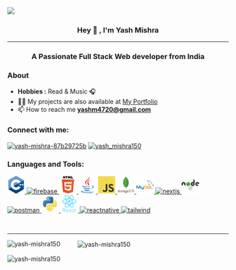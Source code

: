 
<img src="https://user-images.githubusercontent.com/90236635/232446433-d5540fa2-fe28-4bb8-b929-cdb51fe61336.gif">

### <h3 align="center"> Hey 👋 , I'm Yash Mishra</h3> 
---------------------------------------------------------------------------------------------------------------------------------------------------------------------------------
### <h3 align="center">A Passionate Full Stack Web developer from India</h3>
### About

-  **Hobbies :** Read & Music :headphones:
-  👨‍💻 My projects are also available at [My Portfolio](https://yashportfolio12.vercel.app/)
- 📫 How to reach me **yashm4720@gmail.com**

<h3 align="left">Connect with me:</h3>
<p align="left">
<a href="https://linkedin.com/in/yash-mishra-87b29725b" target="blank"><img align="center" src="https://raw.githubusercontent.com/rahuldkjain/github-profile-readme-generator/master/src/images/icons/Social/linked-in-alt.svg" alt="yash-mishra-87b29725b" height="30" width="40" /></a>
<a href="https://instagram.com/yash_mishra150" target="blank"><img align="center" src="https://raw.githubusercontent.com/rahuldkjain/github-profile-readme-generator/master/src/images/icons/Social/instagram.svg" alt="yash_mishra150" height="30" width="40" /></a>

</p>

<h3 align="left">Languages and Tools:</h3>
<p align="left"> <a href="https://www.w3schools.com/cpp/" target="_blank" rel="noreferrer"> <img src="https://raw.githubusercontent.com/devicons/devicon/master/icons/cplusplus/cplusplus-original.svg" alt="cplusplus" width="40" height="40"/> </a> <a href="https://firebase.google.com/" target="_blank" rel="noreferrer"> <img src="https://www.vectorlogo.zone/logos/firebase/firebase-icon.svg" alt="firebase" width="40" height="40"/> </a> <a href="https://www.w3.org/html/" target="_blank" rel="noreferrer"> <img src="https://raw.githubusercontent.com/devicons/devicon/master/icons/html5/html5-original-wordmark.svg" alt="html5" width="40" height="40"/> </a> <a href="https://www.java.com" target="_blank" rel="noreferrer"> <img src="https://raw.githubusercontent.com/devicons/devicon/master/icons/java/java-original.svg" alt="java" width="40" height="40"/> </a> <a href="https://developer.mozilla.org/en-US/docs/Web/JavaScript" target="_blank" rel="noreferrer"> <img src="https://raw.githubusercontent.com/devicons/devicon/master/icons/javascript/javascript-original.svg" alt="javascript" width="40" height="40"/> </a> <a href="https://www.mongodb.com/" target="_blank" rel="noreferrer"> <img src="https://raw.githubusercontent.com/devicons/devicon/master/icons/mongodb/mongodb-original-wordmark.svg" alt="mongodb" width="40" height="40"/> </a> <a href="https://www.mysql.com/" target="_blank" rel="noreferrer"> <img src="https://raw.githubusercontent.com/devicons/devicon/master/icons/mysql/mysql-original-wordmark.svg" alt="mysql" width="40" height="40"/> </a> <a href="https://nextjs.org/" target="_blank" rel="noreferrer"> <img src="https://cdn.worldvectorlogo.com/logos/nextjs-2.svg" alt="nextjs" width="40" height="40"/> </a> <a href="https://nodejs.org" target="_blank" rel="noreferrer"> <img src="https://raw.githubusercontent.com/devicons/devicon/master/icons/nodejs/nodejs-original-wordmark.svg" alt="nodejs" width="40" height="40"/> </a> <a href="https://postman.com" target="_blank" rel="noreferrer"> <img src="https://www.vectorlogo.zone/logos/getpostman/getpostman-icon.svg" alt="postman" width="40" height="40"/> </a> <a href="https://www.python.org" target="_blank" rel="noreferrer"> <img src="https://raw.githubusercontent.com/devicons/devicon/master/icons/python/python-original.svg" alt="python" width="40" height="40"/> </a> <a href="https://reactjs.org/" target="_blank" rel="noreferrer"> <img src="https://raw.githubusercontent.com/devicons/devicon/master/icons/react/react-original-wordmark.svg" alt="react" width="40" height="40"/> </a> <a href="https://reactnative.dev/" target="_blank" rel="noreferrer"> <img src="https://reactnative.dev/img/header_logo.svg" alt="reactnative" width="40" height="40"/> </a> <a href="https://tailwindcss.com/" target="_blank" rel="noreferrer"> <img src="https://www.vectorlogo.zone/logos/tailwindcss/tailwindcss-icon.svg" alt="tailwind" width="40" height="40"/> </a> </p>


<br/>

---------------------------------------------------------------------------------------------------------------------------------------------------------------------------------

<p><img align="left" src="https://github-readme-stats.vercel.app/api?username=yash-mishra150&theme=dark&hide_border=false&include_all_commits=false&count_private=false" alt="yash-mishra150" /></p>

<p>&nbsp;&nbsp;&nbsp;&nbsp;&nbsp;&nbsp;&nbsp;&nbsp;&nbsp;&nbsp;<img align="center" src="https://github-readme-streak-stats.herokuapp.com/?user=yash-mishra150&theme=dark&hide_border=false" alt="yash-mishra150" /></p>

<p><img align="center" src="https://github-readme-stats.vercel.app/api/top-langs/?username=yash-mishra150&theme=dark&hide_border=false&include_all_commits=false&count_private=false&layout=compact" alt="yash-mishra150" /></p>


